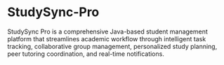 # StudySync-Pro
StudySync Pro is a comprehensive Java-based student management platform that streamlines academic workflow through intelligent task tracking, collaborative group management, personalized study planning, peer tutoring coordination, and real-time notifications. 
